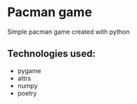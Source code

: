 # Pacman game
Simple pacman game created with python <br>
## Technologies used:
- pygame
- attrs
- numpy
- poetry